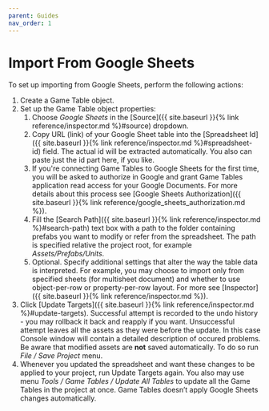 ```yaml
---
parent: Guides
nav_order: 1
---
```

# Import From Google Sheets
To set up importing from Google Sheets, perform the following actions:
1. Create a Game Table object.
2. Set up the Game Table object properties:
    1. Choose *Google Sheets* in the [Source]({{ site.baseurl }}{% link reference/inspector.md %}#source) dropdown.
    2. Copy URL (link) of your Google Sheet table into the [Spreadsheet Id]({{ site.baseurl }}{% link reference/inspector.md %}#spreadsheet-id) field. The actual id will be extracted automatically. You also can paste just the id part here, if you like.
    3. If you're connecting Game Tables to Google Sheets for the first time, you will be asked to authorize in Google and grant Game Tables application read access for your Google Documents. For more details about this process see [Google Sheets Authorization]({{ site.baseurl }}{% link reference/google_sheets_authorization.md %}).
    4. Fill the [Search Path]({{ site.baseurl }}{% link reference/inspector.md %}#search-path) text box with a path to the folder containing prefabs you want to modify or refer from the spreadsheet. The path is specified relative the project root, for example *Assets/Prefabs/Units*.
    5. Optional. Specify additional settings that alter the way the table data is interpreted. For example, you may choose to import only from specified sheets (for multisheet document) and whether to use object-per-row or property-per-row layout. For more see [Inspector]({{ site.baseurl }}{% link reference/inspector.md %}).
3. Click [Update Targets]({{ site.baseurl }}{% link reference/inspector.md %}#update-targets). Successful attempt is recorded to the undo history - you may rollback it back and reapply if you want. Unsuccessful attempt leaves all the assets as they were before the update. In this case Console window will contain a detailed description of occured problems. Be aware that modified assets are **not** saved automatically. To do so run *File / Save Project* menu.
4. Whenever you updated the spreadsheet and want these changes to be applied to your project, run Update Targets again. You also may use menu *Tools / Game Tables / Update All Tables* to update all the Game Tables in the project at once. Game Tables doesn’t apply Google Sheets changes automatically.